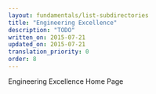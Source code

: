 ```yaml
---
layout: fundamentals/list-subdirectories
title: "Engineering Excellence"
description: "TODO"
written_on: 2015-07-21
updated_on: 2015-07-21
translation_priority: 0
order: 8
---
```


Engineering Excellence Home Page

